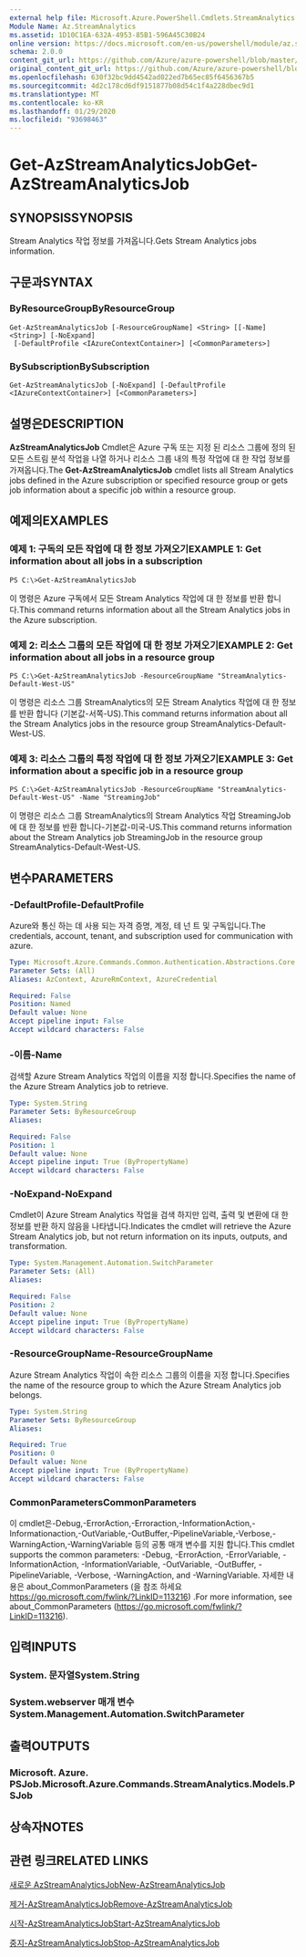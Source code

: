 ```yaml
---
external help file: Microsoft.Azure.PowerShell.Cmdlets.StreamAnalytics.dll-Help.xml
Module Name: Az.StreamAnalytics
ms.assetid: 1D10C1EA-632A-4953-85B1-596A45C30B24
online version: https://docs.microsoft.com/en-us/powershell/module/az.streamanalytics/get-azstreamanalyticsjob
schema: 2.0.0
content_git_url: https://github.com/Azure/azure-powershell/blob/master/src/StreamAnalytics/StreamAnalytics/help/Get-AzStreamAnalyticsJob.md
original_content_git_url: https://github.com/Azure/azure-powershell/blob/master/src/StreamAnalytics/StreamAnalytics/help/Get-AzStreamAnalyticsJob.md
ms.openlocfilehash: 630f32bc9dd4542ad022ed7b65ec85f6456367b5
ms.sourcegitcommit: 4d2c178cd6df9151877b08d54c1f4a228dbec9d1
ms.translationtype: MT
ms.contentlocale: ko-KR
ms.lasthandoff: 01/29/2020
ms.locfileid: "93698463"
---
```

# <span data-ttu-id="f2c19-101">Get-AzStreamAnalyticsJob</span><span class="sxs-lookup"><span data-stu-id="f2c19-101">Get-AzStreamAnalyticsJob</span></span>

## <span data-ttu-id="f2c19-102">SYNOPSIS</span><span class="sxs-lookup"><span data-stu-id="f2c19-102">SYNOPSIS</span></span>
<span data-ttu-id="f2c19-103">Stream Analytics 작업 정보를 가져옵니다.</span><span class="sxs-lookup"><span data-stu-id="f2c19-103">Gets Stream Analytics jobs information.</span></span>

## <span data-ttu-id="f2c19-104">구문과</span><span class="sxs-lookup"><span data-stu-id="f2c19-104">SYNTAX</span></span>

### <span data-ttu-id="f2c19-105">ByResourceGroup</span><span class="sxs-lookup"><span data-stu-id="f2c19-105">ByResourceGroup</span></span>
```
Get-AzStreamAnalyticsJob [-ResourceGroupName] <String> [[-Name] <String>] [-NoExpand]
 [-DefaultProfile <IAzureContextContainer>] [<CommonParameters>]
```

### <span data-ttu-id="f2c19-106">BySubscription</span><span class="sxs-lookup"><span data-stu-id="f2c19-106">BySubscription</span></span>
```
Get-AzStreamAnalyticsJob [-NoExpand] [-DefaultProfile <IAzureContextContainer>] [<CommonParameters>]
```

## <span data-ttu-id="f2c19-107">설명은</span><span class="sxs-lookup"><span data-stu-id="f2c19-107">DESCRIPTION</span></span>
<span data-ttu-id="f2c19-108">**AzStreamAnalyticsJob** Cmdlet은 Azure 구독 또는 지정 된 리소스 그룹에 정의 된 모든 스트림 분석 작업을 나열 하거나 리소스 그룹 내의 특정 작업에 대 한 작업 정보를 가져옵니다.</span><span class="sxs-lookup"><span data-stu-id="f2c19-108">The **Get-AzStreamAnalyticsJob** cmdlet lists all Stream Analytics jobs defined in the Azure subscription or specified resource group or gets job information about a specific job within a resource group.</span></span>

## <span data-ttu-id="f2c19-109">예제의</span><span class="sxs-lookup"><span data-stu-id="f2c19-109">EXAMPLES</span></span>

### <span data-ttu-id="f2c19-110">예제 1: 구독의 모든 작업에 대 한 정보 가져오기</span><span class="sxs-lookup"><span data-stu-id="f2c19-110">EXAMPLE 1: Get information about all jobs in a subscription</span></span>
```
PS C:\>Get-AzStreamAnalyticsJob
```

<span data-ttu-id="f2c19-111">이 명령은 Azure 구독에서 모든 Stream Analytics 작업에 대 한 정보를 반환 합니다.</span><span class="sxs-lookup"><span data-stu-id="f2c19-111">This command returns information about all the Stream Analytics jobs in the Azure subscription.</span></span>

### <span data-ttu-id="f2c19-112">예제 2: 리소스 그룹의 모든 작업에 대 한 정보 가져오기</span><span class="sxs-lookup"><span data-stu-id="f2c19-112">EXAMPLE 2: Get information about all jobs in a resource group</span></span>
```
PS C:\>Get-AzStreamAnalyticsJob -ResourceGroupName "StreamAnalytics-Default-West-US"
```

<span data-ttu-id="f2c19-113">이 명령은 리소스 그룹 StreamAnalytics의 모든 Stream Analytics 작업에 대 한 정보를 반환 합니다 (기본값-서쪽-US).</span><span class="sxs-lookup"><span data-stu-id="f2c19-113">This command returns information about all the Stream Analytics jobs in the resource group StreamAnalytics-Default-West-US.</span></span>

### <span data-ttu-id="f2c19-114">예제 3: 리소스 그룹의 특정 작업에 대 한 정보 가져오기</span><span class="sxs-lookup"><span data-stu-id="f2c19-114">EXAMPLE 3: Get information about a specific job in a resource group</span></span>
```
PS C:\>Get-AzStreamAnalyticsJob -ResourceGroupName "StreamAnalytics-Default-West-US" -Name "StreamingJob"
```

<span data-ttu-id="f2c19-115">이 명령은 리소스 그룹 StreamAnalytics의 Stream Analytics 작업 StreamingJob에 대 한 정보를 반환 합니다-기본값-미국-US.</span><span class="sxs-lookup"><span data-stu-id="f2c19-115">This command returns information about the Stream Analytics job StreamingJob in the resource group StreamAnalytics-Default-West-US.</span></span>

## <span data-ttu-id="f2c19-116">변수</span><span class="sxs-lookup"><span data-stu-id="f2c19-116">PARAMETERS</span></span>

### <span data-ttu-id="f2c19-117">-DefaultProfile</span><span class="sxs-lookup"><span data-stu-id="f2c19-117">-DefaultProfile</span></span>
<span data-ttu-id="f2c19-118">Azure와 통신 하는 데 사용 되는 자격 증명, 계정, 테 넌 트 및 구독입니다.</span><span class="sxs-lookup"><span data-stu-id="f2c19-118">The credentials, account, tenant, and subscription used for communication with azure.</span></span>

```yaml
Type: Microsoft.Azure.Commands.Common.Authentication.Abstractions.Core.IAzureContextContainer
Parameter Sets: (All)
Aliases: AzContext, AzureRmContext, AzureCredential

Required: False
Position: Named
Default value: None
Accept pipeline input: False
Accept wildcard characters: False
```

### <span data-ttu-id="f2c19-119">-이름</span><span class="sxs-lookup"><span data-stu-id="f2c19-119">-Name</span></span>
<span data-ttu-id="f2c19-120">검색할 Azure Stream Analytics 작업의 이름을 지정 합니다.</span><span class="sxs-lookup"><span data-stu-id="f2c19-120">Specifies the name of the Azure Stream Analytics job to retrieve.</span></span>

```yaml
Type: System.String
Parameter Sets: ByResourceGroup
Aliases:

Required: False
Position: 1
Default value: None
Accept pipeline input: True (ByPropertyName)
Accept wildcard characters: False
```

### <span data-ttu-id="f2c19-121">-NoExpand</span><span class="sxs-lookup"><span data-stu-id="f2c19-121">-NoExpand</span></span>
<span data-ttu-id="f2c19-122">Cmdlet이 Azure Stream Analytics 작업을 검색 하지만 입력, 출력 및 변환에 대 한 정보를 반환 하지 않음을 나타냅니다.</span><span class="sxs-lookup"><span data-stu-id="f2c19-122">Indicates the cmdlet will retrieve the Azure Stream Analytics job, but not return information on its inputs, outputs, and transformation.</span></span>

```yaml
Type: System.Management.Automation.SwitchParameter
Parameter Sets: (All)
Aliases:

Required: False
Position: 2
Default value: None
Accept pipeline input: True (ByPropertyName)
Accept wildcard characters: False
```

### <span data-ttu-id="f2c19-123">-ResourceGroupName</span><span class="sxs-lookup"><span data-stu-id="f2c19-123">-ResourceGroupName</span></span>
<span data-ttu-id="f2c19-124">Azure Stream Analytics 작업이 속한 리소스 그룹의 이름을 지정 합니다.</span><span class="sxs-lookup"><span data-stu-id="f2c19-124">Specifies the name of the resource group to which the Azure Stream Analytics job belongs.</span></span>

```yaml
Type: System.String
Parameter Sets: ByResourceGroup
Aliases:

Required: True
Position: 0
Default value: None
Accept pipeline input: True (ByPropertyName)
Accept wildcard characters: False
```

### <span data-ttu-id="f2c19-125">CommonParameters</span><span class="sxs-lookup"><span data-stu-id="f2c19-125">CommonParameters</span></span>
<span data-ttu-id="f2c19-126">이 cmdlet은-Debug,-ErrorAction,-Erroraction,-InformationAction,-Informationaction,-OutVariable,-OutBuffer,-PipelineVariable,-Verbose,-WarningAction,-WarningVariable 등의 공통 매개 변수를 지원 합니다.</span><span class="sxs-lookup"><span data-stu-id="f2c19-126">This cmdlet supports the common parameters: -Debug, -ErrorAction, -ErrorVariable, -InformationAction, -InformationVariable, -OutVariable, -OutBuffer, -PipelineVariable, -Verbose, -WarningAction, and -WarningVariable.</span></span> <span data-ttu-id="f2c19-127">자세한 내용은 about_CommonParameters (을 참조 하세요 https://go.microsoft.com/fwlink/?LinkID=113216) .</span><span class="sxs-lookup"><span data-stu-id="f2c19-127">For more information, see about_CommonParameters (https://go.microsoft.com/fwlink/?LinkID=113216).</span></span>

## <span data-ttu-id="f2c19-128">입력</span><span class="sxs-lookup"><span data-stu-id="f2c19-128">INPUTS</span></span>

### <span data-ttu-id="f2c19-129">System. 문자열</span><span class="sxs-lookup"><span data-stu-id="f2c19-129">System.String</span></span>

### <span data-ttu-id="f2c19-130">System.webserver 매개 변수</span><span class="sxs-lookup"><span data-stu-id="f2c19-130">System.Management.Automation.SwitchParameter</span></span>

## <span data-ttu-id="f2c19-131">출력</span><span class="sxs-lookup"><span data-stu-id="f2c19-131">OUTPUTS</span></span>

### <span data-ttu-id="f2c19-132">Microsoft. Azure. PSJob.</span><span class="sxs-lookup"><span data-stu-id="f2c19-132">Microsoft.Azure.Commands.StreamAnalytics.Models.PSJob</span></span>

## <span data-ttu-id="f2c19-133">상속자</span><span class="sxs-lookup"><span data-stu-id="f2c19-133">NOTES</span></span>

## <span data-ttu-id="f2c19-134">관련 링크</span><span class="sxs-lookup"><span data-stu-id="f2c19-134">RELATED LINKS</span></span>

[<span data-ttu-id="f2c19-135">새로운 AzStreamAnalyticsJob</span><span class="sxs-lookup"><span data-stu-id="f2c19-135">New-AzStreamAnalyticsJob</span></span>](./New-AzStreamAnalyticsJob.md)

[<span data-ttu-id="f2c19-136">제거-AzStreamAnalyticsJob</span><span class="sxs-lookup"><span data-stu-id="f2c19-136">Remove-AzStreamAnalyticsJob</span></span>](./Remove-AzStreamAnalyticsJob.md)

[<span data-ttu-id="f2c19-137">시작-AzStreamAnalyticsJob</span><span class="sxs-lookup"><span data-stu-id="f2c19-137">Start-AzStreamAnalyticsJob</span></span>](./Start-AzStreamAnalyticsJob.md)

[<span data-ttu-id="f2c19-138">중지-AzStreamAnalyticsJob</span><span class="sxs-lookup"><span data-stu-id="f2c19-138">Stop-AzStreamAnalyticsJob</span></span>](./Stop-AzStreamAnalyticsJob.md)


